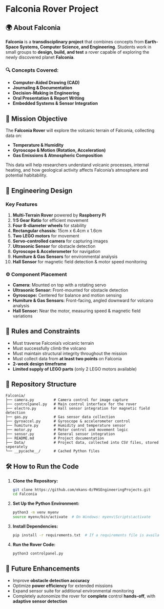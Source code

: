 # Falconia Rover Project

## 🌍 About Falconia
**Falconia** is a **transdisciplinary project** that combines concepts from **Earth-Space Systems, Computer Science, and Engineering**. Students work in small groups to **design, build, and test** a rover capable of exploring the newly discovered planet **Falconia**. 

### 🔍 Concepts Covered:
- **Computer-Aided Drawing (CAD)**
- **Journaling & Documentation**
- **Decision-Making in Engineering**
- **Oral Presentation & Report Writing**
- **Embedded Systems & Sensor Integration**

## 🎯 Mission Objective
The **Falconia Rover** will explore the volcanic terrain of Falconia, collecting data on:
- **Temperature & Humidity**
- **Gyroscope & Motion (Rotation, Acceleration)**
- **Gas Emissions & Atmospheric Composition**

This data will help researchers understand volcanic processes, internal heating, and how geological activity affects Falconia’s atmosphere and potential habitability.

## 🔧 Engineering Design
### **Key Features**
1. **Multi-Terrain Rover** powered by **Raspberry Pi**
2. **1:5 Gear Ratio** for efficient movement
3. **Four 8-diameter wheels** for stability
4. **Rectangular chassis:** 15cm x 6.4cm x 1.6cm
5. **Two LEGO motors** for movement
6. **Servo-controlled camera** for capturing images
7. **Ultrasonic Sensor** for obstacle detection
8. **Gyroscope & Accelerometer** for navigation
9. **Humiture & Gas Sensors** for environmental analysis
10. **Hall Sensor** for magnetic field detection & motor speed monitoring

### ⚙️ **Component Placement**
- **Camera:** Mounted on top with a rotating servo
- **Ultrasonic Sensor:** Front-mounted for obstacle detection
- **Gyroscope:** Centered for balance and motion sensing
- **Humiture & Gas Sensors:** Front-facing, angled downward for volcano analysis
- **Hall Sensor:** Near the motor, measuring speed & magnetic field variations

## 📏 Rules and Constraints
- Must traverse Falconia’s volcanic terrain
- Must successfully climb the volcano
- Must maintain structural integrity throughout the mission
- Must collect data from **at least two points** on Falconia
- **2-week design timeframe**
- **Limited supply of LEGO parts** (only 2 LEGO motors available)

## 📂 Repository Structure
```
Falconia/
├── camera.py         # Camera control for image capture
├── controlpanel.py   # Main control interface for the rover
├── electro.py        # Hall sensor integration for magnetic field detection
├── gas.py            # Gas sensor data collection
├── gyroaccel.py      # Gyroscope & accelerometer control
├── humiture.py       # Humidity and temperature sensor
├── motor.py          # Motor control and movement logic
├── sensor.py         # General sensor integration
├── README.md         # Project documentation
├── Data/             # Project data, collected into CSV files, stored seperately
└── __pycache__/      # Cached Python files
```

## 🛠️ How to Run the Code
1. **Clone the Repository:**
   ```sh
   git clone https://github.com/ekans-0/PHSEngineeringProjects.git
   cd Falconia
   ```
2. **Set Up the Python Environment:**
   ```sh
   python3 -m venv myenv
   source myenv/bin/activate  # On Windows: myenv\Scripts\activate
   ```
3. **Install Dependencies:**
   ```sh
   pip install -r requirements.txt  # If a requirements file is available
   ```
4. **Run the Rover Code:**
   ```sh
   python3 controlpanel.py
   ```

## 🚀 Future Enhancements
- Improve **obstacle detection accuracy**
- Optimize **power efficiency** for extended missions
- Expand sensor suite for additional environmental monitoring
- Completely autonomize the rover for **complete** control **hands-off**, with __adaptive sensor detection__


